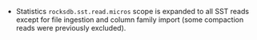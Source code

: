 * Statistics `rocksdb.sst.read.micros` scope is expanded to all SST reads except for file ingestion and column family import (some compaction reads were previously excluded).
